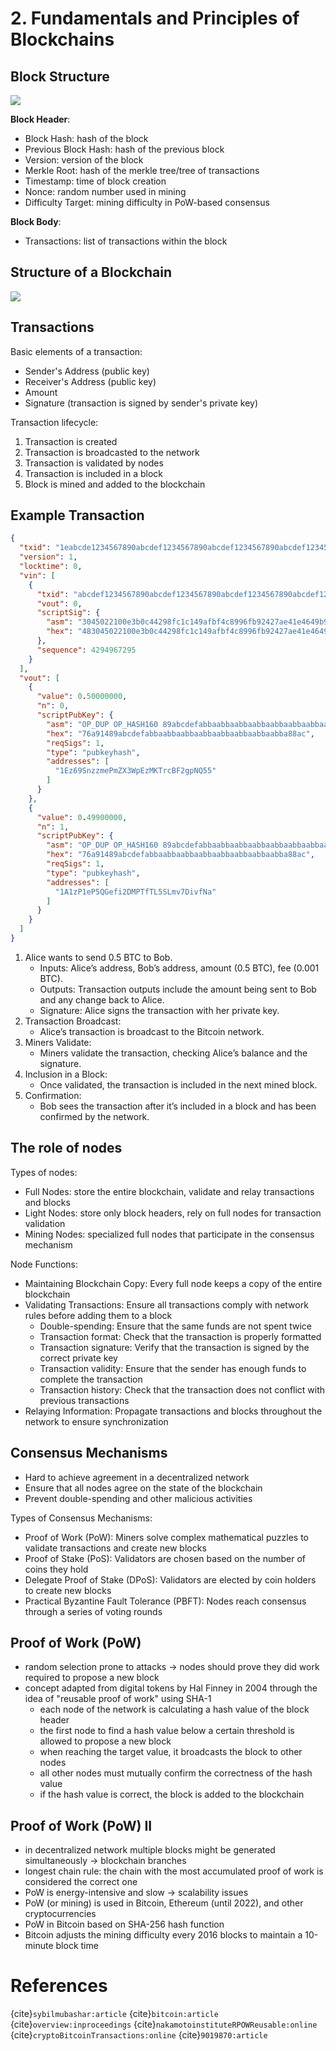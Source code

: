 # 2. Fundamentals and Principles of Blockchains

## Block Structure
<img src="../_static/images/Blockchain_Block.drawio.png">

**Block Header**:
* Block Hash: hash of the block
* Previous Block Hash: hash of the previous block
* Version: version of the block
* Merkle Root: hash of the merkle tree/tree of transactions
* Timestamp: time of block creation
* Nonce: random number used in mining
* Difficulty Target: mining difficulty in PoW-based consensus

**Block Body**:
* Transactions: list of transactions within the block

## Structure of a Blockchain
<img src="../_static/images/Blockchain.drawio.png">

## Transactions
Basic elements of a transaction:
* Sender's Address (public key)
* Receiver's Address (public key)
* Amount 
* Signature (transaction is signed by sender's private key)

Transaction lifecycle:
1. Transaction is created
2. Transaction is broadcasted to the network
3. Transaction is validated by nodes
4. Transaction is included in a block
5. Block is mined and added to the blockchain

## Example Transaction
```json
{
  "txid": "1eabcde1234567890abcdef1234567890abcdef1234567890abcdef1234567890",
  "version": 1,
  "locktime": 0,
  "vin": [
    {
      "txid": "abcdef1234567890abcdef1234567890abcdef1234567890abcdef1234567890",
      "vout": 0,
      "scriptSig": {
        "asm": "3045022100e3b0c44298fc1c149afbf4c8996fb92427ae41e4649b934ca495991b7852b855022100fb4b0a063b5f7f8a5c47b7e9e527e55e3e55ffb015e9078578b7d7c8f1fa3d4e",
        "hex": "483045022100e3b0c44298fc1c149afbf4c8996fb92427ae41e4649b934ca495991b7852b855022100fb4b0a063b5f7f8a5c47b7e9e527e55e3e55ffb015e9078578b7d7c8f1fa3d4e"
      },
      "sequence": 4294967295
    }
  ],
  "vout": [
    {
      "value": 0.50000000,
      "n": 0,
      "scriptPubKey": {
        "asm": "OP_DUP OP_HASH160 89abcdefabbaabbaabbaabbaabbaabbaabbaabbaabba OP_EQUALVERIFY OP_CHECKSIG",
        "hex": "76a91489abcdefabbaabbaabbaabbaabbaabbaabbaabba88ac",
        "reqSigs": 1,
        "type": "pubkeyhash",
        "addresses": [
          "1Ez69SnzzmePmZX3WpEzMKTrcBF2gpNQ55"
        ]
      }
    },
    {
      "value": 0.49900000,
      "n": 1,
      "scriptPubKey": {
        "asm": "OP_DUP OP_HASH160 89abcdefabbaabbaabbaabbaabbaabbaabbaabbaabba OP_EQUALVERIFY OP_CHECKSIG",
        "hex": "76a91489abcdefabbaabbaabbaabbaabbaabbaabbaabba88ac",
        "reqSigs": 1,
        "type": "pubkeyhash",
        "addresses": [
          "1A1zP1eP5QGefi2DMPTfTL5SLmv7DivfNa"
        ]
      }
    }
  ]
}
```
1. Alice wants to send 0.5 BTC to Bob. 
   * Inputs: Alice’s address, Bob’s address, amount (0.5 BTC), fee (0.001 BTC).
   * Outputs: Transaction outputs include the amount being sent to Bob and any change back to Alice.
   * Signature: Alice signs the transaction with her private key. 
2. Transaction Broadcast:
   * Alice’s transaction is broadcast to the Bitcoin network. 
3. Miners Validate:
   * Miners validate the transaction, checking Alice’s balance and the signature. 
4. Inclusion in a Block:
   * Once validated, the transaction is included in the next mined block.
5. Confirmation:
   * Bob sees the transaction after it’s included in a block and has been confirmed by the network.

## The role of nodes
Types of nodes:
* Full Nodes: store the entire blockchain, validate and relay transactions and blocks
* Light Nodes: store only block headers, rely on full nodes for transaction validation
* Mining Nodes: specialized full nodes that participate in the consensus mechanism

Node Functions:
* Maintaining Blockchain Copy: Every full node keeps a copy of the entire blockchain
* Validating Transactions: Ensure all transactions comply with network rules before adding them to a block
  * Double-spending: Ensure that the same funds are not spent twice
  * Transaction format: Check that the transaction is properly formatted
  * Transaction signature: Verify that the transaction is signed by the correct private key
  * Transaction validity: Ensure that the sender has enough funds to complete the transaction
  * Transaction history: Check that the transaction does not conflict with previous transactions
* Relaying Information: Propagate transactions and blocks throughout the network to ensure synchronization

## Consensus Mechanisms
* Hard to achieve agreement in a decentralized network
* Ensure that all nodes agree on the state of the blockchain
* Prevent double-spending and other malicious activities


Types of Consensus Mechanisms:
* Proof of Work (PoW): Miners solve complex mathematical puzzles to validate transactions and create new blocks
* Proof of Stake (PoS): Validators are chosen based on the number of coins they hold
* Delegate Proof of Stake (DPoS): Validators are elected by coin holders to create new blocks
* Practical Byzantine Fault Tolerance (PBFT): Nodes reach consensus through a series of voting rounds

## Proof of Work (PoW)
* random selection prone to attacks -> nodes should prove they did work required to propose a new block
* concept adapted from digital tokens by Hal Finney in 2004 through the idea of "reusable proof of work" using SHA-1
  * each node of the network is calculating a hash value of the block header
  * the first node to find a hash value below a certain threshold is allowed to propose a new block
  * when reaching the target value, it broadcasts the block to other nodes
  * all other nodes must mutually confirm the correctness of the hash value
  * if the hash value is correct, the block is added to the blockchain

## Proof of Work (PoW) II
* in decentralized network multiple blocks might be generated simultaneously -> blockchain branches
* longest chain rule: the chain with the most accumulated proof of work is considered the correct one
* PoW is energy-intensive and slow -> scalability issues
* PoW (or mining) is used in Bitcoin, Ethereum (until 2022), and other cryptocurrencies
* PoW in Bitcoin based on SHA-256 hash function
* Bitcoin adjusts the mining difficulty every 2016 blocks to maintain a 10-minute block time

# References
{cite}`sybilmubashar:article`
{cite}`bitcoin:article`
{cite}`overview:inproceedings`
{cite}`nakamotoinstituteRPOWReusable:online`
{cite}`cryptoBitcoinTransactions:online`
{cite}`9019870:article`